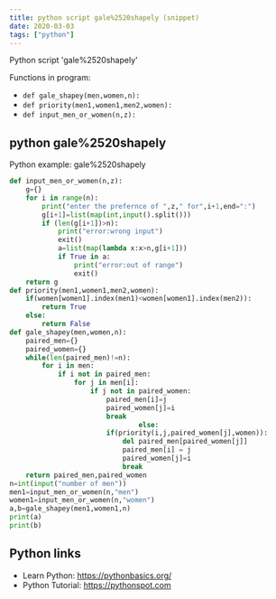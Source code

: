 ```yaml
---
title: python script gale%2520shapely (snippet)
date: 2020-03-03
tags: ["python"]
---
```

Python script 'gale%2520shapely'

Functions in program: 
* `def gale_shapey(men,women,n):`
* `def priority(men1,women1,men2,women):`
* `def input_men_or_women(n,z):`

## python gale%2520shapely

Python example: gale%2520shapely

```python
def input_men_or_women(n,z):
	g={}
	for i in range(n):
		print("enter the prefernce of ",z," for",i+1,end=":")
		g[i+1]=list(map(int,input().split()))
		if (len(g[i+1])>n):
			print("error:wrong input")
			exit()
			a=list(map(lambda x:x>n,g[i+1]))
			if True in a:
				print("error:out of range")
				exit()
	return g
def priority(men1,women1,men2,women):
	if(women[women1].index(men1)<women[women1].index(men2)):
		return True
	else:
		return False
def gale_shapey(men,women,n):
	paired_men={}
	paired_women={}
	while(len(paired_men)!=n):
		for i in men:
			if i not in paired_men:
				for j in men[i]:
					if j not in paired_women:
						paired_men[i]=j
						paired_women[j]=i
						break
                    			else:
						if(priority(i,j,paired_women[j],women)):
							del paired_men[paired_women[j]]
							paired_men[i] = j
							paired_women[j]=i
							break
	return paired_men,paired_women
n=int(input("number of men"))
men1=input_men_or_women(n,"men")
women1=input_men_or_women(n,"women")
a,b=gale_shapey(men1,women1,n)
print(a)
print(b)

```

## Python links

- Learn Python: https://pythonbasics.org/
- Python Tutorial: https://pythonspot.com
